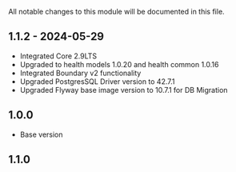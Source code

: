 All notable changes to this module will be documented in this file.

## 1.1.2 - 2024-05-29
- Integrated Core 2.9LTS
- Upgraded to health models 1.0.20 and health common 1.0.16
- Integrated Boundary v2 functionality
- Upgraded PostgresSQL Driver version to 42.7.1
- Upgraded Flyway base image version to 10.7.1 for DB Migration

## 1.0.0

- Base version

## 1.1.0
